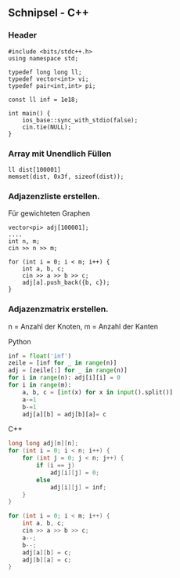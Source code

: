 ## Schnipsel -  C++

### Header 
```
#include <bits/stdc++.h>
using namespace std;

typedef long long ll;
typedef vector<int> vi;
typedef pair<int,int> pi;

const ll inf = 1e18;

int main() {
    ios_base::sync_with_stdio(false);
    cin.tie(NULL);
}
```

### Array mit Unendlich Füllen

```
ll dist[100001]
memset(dist, 0x3f, sizeof(dist));
```

### Adjazenzliste erstellen.

Für gewichteten Graphen

```
vector<pi> adj[100001];
....
int n, m;
cin >> n >> m;

for (int i = 0; i < m; i++) {
    int a, b, c;
    cin >> a >> b >> c;
    adj[a].push_back({b, c});
}
```

### Adjazenzmatrix erstellen.

n = Anzahl der Knoten, m = Anzahl der Kanten

Python
```Python
inf = float('inf')
zeile = [inf for _ in range(n)]
adj = [zeile[:] for _ in range(n)]
for i in range(n): adj[i][i] = 0
for i in range(m):
    a, b, c = [int(x) for x in input().split()]
    a-=1
    b-=1
    adj[a][b] = adj[b][a]= c
```

C++
```Cpp
long long adj[n][n];
for (int i = 0; i < n; i++) {
    for (int j = 0; j < n; j++) {
        if (i == j)
            adj[i][j] = 0;
        else
            adj[i][j] = inf;
    }
}

for (int i = 0; i < m; i++) {
    int a, b, c;
    cin >> a >> b >> c;
    a--;
    b--;
    adj[a][b] = c;
    adj[b][a] = c;
}
```

